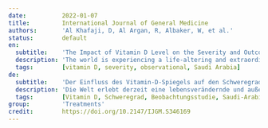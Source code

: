 ```yaml
---
date:          2022-01-07
title:         International Journal of General Medicine
authors:       'Al Khafaji, D, Al Argan, R, Albaker, W, et al.'
status:        default
en:
  subtitle:    'The Impact of Vitamin D Level on the Severity and Outcome of Hospitalized Patients with COVID-19 Disease'
  description: 'The world is experiencing a life-altering and extraordinary situation in response to the COVID-19 pandemic. There are limited data and controversies regarding the relationship between vitamin D (Vit D) status and COVID-19 disease. Thus, this study was designed to investigate the association between Vit D levels and the severity or outcomes of COVID-19 disease. A cross-sectional observational study was conducted in the Eastern province of Saudi Arabia from January to August 2021. All the admitted patients who were diagnosed with COVID-19 infection were distributed into three groups depending on their Vit D levels: normal, insufficiency, and deficiency. For the three groups, demographic data, and laboratory investigations as well as data regarding the severity of COVID-19 were collected and analysed. A total of 203 diagnosed cases of COVID-19 were included in this study. The Vit D level was normal (> 30) in 31 (15.3%) cases, insufficient in 45 (22.2%) cases and deficient in 127 (62.6%) cases. Among the included cases, 58 (28.6%) were critical cases, 109 (53.7%) were severe and 36 (17.7%) had a mild-moderate COVID-19 infection. The most prevalent comorbidity of patients was diabetes mellitus 117 (57.6%), followed by hypertension 70 (34.5%), cardiac disease 24 (11.8%), chronic kidney disease 19 (9.4%) and chronic respiratory disease in 17 (8.4%) cases. Importantly, the current study did not detect any significant association between Vit D status and COVID-19 severity (p-value=0.371) or outcomes (hospital stay, intensive care units admission, ventilation, and mortality rate) (p-value > 0.05), even after adjusting the statistical model for the confounders. In hospital settings, Vit D levels are not associated with the severity or outcomes of COVID-19 disease. Further, well‐designed studies are required to determine whether Vit D status provides protective effects against worse COVID-19 outcomes.'
  tags:        [vitamin D, severity, observational, Saudi Arabia]
de:
  subtitle:    'Der Einfluss des Vitamin-D-Spiegels auf den Schweregrad und das Ergebnis von Krankenhauspatienten mit COVID-19-Krankheit'
  description: 'Die Welt erlebt derzeit eine lebensverändernde und außergewöhnliche Situation als Reaktion auf die COVID-19-Pandemie. Es gibt nur wenige Daten und Kontroversen über den Zusammenhang zwischen dem Vitamin-D-Status und der COVID-19-Erkrankung. In dieser Studie sollte daher der Zusammenhang zwischen dem Vitamin-D-Spiegel und dem Schweregrad bzw. den Folgen der COVID-19-Erkrankung untersucht werden. Von Januar bis August 2021 wurde in der östlichen Provinz von Saudi-Arabien eine Querschnittsbeobachtungsstudie durchgeführt. Alle aufgenommenen Patienten, bei denen eine COVID-19-Infektion diagnostiziert wurde, wurden je nach ihrem Vitamin-D-Spiegel in drei Gruppen eingeteilt: normal, Insuffizienz und Mangel. Für die drei Gruppen wurden demografische Daten und Laboruntersuchungen sowie Daten über den Schweregrad der COVID-19-Infektion erhoben und analysiert. Insgesamt wurden 203 diagnostizierte Fälle von COVID-19 in diese Studie aufgenommen. Der Vit-D-Spiegel war in 31 (15,3 %) Fällen normal (> 30), in 45 (22,2 %) Fällen unzureichend und in 127 (62,6 %) Fällen mangelhaft. Unter den eingeschlossenen Fällen waren 58 (28,6 %) kritische Fälle, 109 (53,7 %) waren schwer und 36 (17,7 %) hatten eine leichte bis mittelschwere COVID-19-Infektion. Die häufigste Begleiterkrankung der Patienten war Diabetes mellitus 117 (57,6 %), gefolgt von Bluthochdruck 70 (34,5 %), Herzerkrankungen 24 (11,8 %), chronischen Nierenerkrankungen 19 (9,4 %) und chronischen Atemwegserkrankungen in 17 (8,4 %) Fällen. Wichtig ist, dass in der aktuellen Studie kein signifikanter Zusammenhang zwischen dem Vit D-Status und dem Schweregrad der COVID-19-Erkrankung (p-Wert=0,371) oder den Ergebnissen (Krankenhausaufenthalt, Aufnahme in die Intensivstation, Beatmung und Sterblichkeitsrate) (p-Wert > 0,05) festgestellt werden konnte, selbst nach Anpassung des statistischen Modells an die Störfaktoren. In Krankenhäusern wird der Vit-D-Spiegel nicht mit dem Schweregrad oder den Folgen der COVID-19-Erkrankung in Verbindung gebracht. Weitere gut konzipierte Studien sind erforderlich, um festzustellen, ob der Vit D-Status eine schützende Wirkung vor schlechteren COVID-19-Ergebnissen hat.' 
  tags:        [Vitamin D, Schweregrad, Beobachtungsstudie, Saudi-Arabien]
group:         'Treatments'
credit:        https://doi.org/10.2147/IJGM.S346169
---
```

